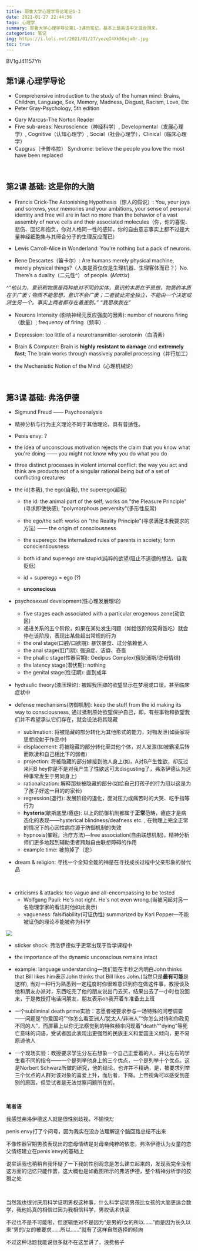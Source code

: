 ```yaml
---
title: 耶鲁大学心理学导论笔记1-3
date: 2021-01-27 22:44:56
tags: 心理学
summary: 耶鲁大学心理学导论第1-3课的笔记，基本上是英语中文混合胡来。
categories: 笔记
img: https://i.loli.net/2021/01/27/yozqI4Xk5Gxja8r.jpg
toc: true
---
```


BV1gJ41157Yh

## 第1课 心理学导论

* Comprehensive introduction to the study of the human mind: Brains, Children, Language, Sex, Memory, Madness, Disgust, Racism, Love, Etc
* Peter Gray-Psychology, 5th edition

<!-- more -->

* Gary Marcus-The Norton Reader
* Five sub-areas: Neuroscience（神经科学）, Developmental（发展心理学）, Cognitive（认知心理学）, Social（社会心理学），Clinical（临床心理学）
* Capgras（卡普格拉） Syndrome: believe the people you love the most have been replaced

<br/>

## 第2课 基础: 这是你的大脑

* Francis Crick-The Astonishing Hypothesis（惊人的假说）: You, your joys and sorrows, your memories and your ambitions, your sense of personal identity and free will are in fact no more than the behavior of a vast assembly of nerve cells and their associated molecules（你，你的喜悦、悲伤、回忆和抱负，你对人格同一性的感知，你的自由意志事实上都不过是大量神经细胞集与其缔合分子的生理反应而已）

* Lewis Carroll-Alice in Wonderland: You’re nothing but a pack of neurons.

* Rene Descartes（笛卡尔）: Are humans merely physical machine, merely physical things?（人类是否仅仅是生理机器、生理客体而已？）No. There’s a duality（二元性^） of people. (*Matrix*)

*^“他认为，意识和物质是两种绝对不同的实体，意识的本质在于思想，物质的本质在于广袤；物质不能思想，意识不会广袤；二者彼此完全独立，不能由一个决定或派生另一个。事实上两者都存在着差别。”
“我思故我在”*

* Neurons Intensity (影响神经元反应强度的因素): number of neurons firing（数量）; frequency of firing（频率）.

* Depression: too little of a neurotransmitter-serotonin（血清素）
* Brain & Computer: Brain is **highly resistant to damage** and **extremely fast**; The brain works through massively parallel processing（并行加工）
* the Mechanistic Notion of the Mind（心理机械论）

<br/>

## 第3课 基础: 弗洛伊德

* Sigmund Freud —— Psychoanalysis

* 精神分析与行为主义理论不同于其他理论，具有普适性。

* Penis envy: ?

* the idea of unconscious motivation rejects the claim that you know what you're doing —— you might not know why you do what you do

* three distinct processes in violent internal conflict: the way you act and think are products not of a singular rational being but of a set of conflicting creatures

* the id(本我), the ego(自我),  the superego(超我)

  * the id: the animal part of the self; works on "the Pleasure Principle"(寻求即使快感); "polymorphous perversity"(多形性反常)
  * the ego/the self: works on "the Reality Principle"(寻求满足本我要求的方法) —— the origin of consciousness
  * the superego: the internalized rules of parents in scoiety; form conscientiousness

  * both id and superego are stupid(纯粹的欲望/阻止不道德的想法、自我贬低)
  * id + superego = ego (?)
  * **unconscious**

* psychosexual development(性心理发展理论)

  * five stages each associated with a particular erogenous zone(动欲区)
  *  递进关系的五个阶段，如果在某处发生问题（如恰饭阶段莫得饭吃）就会停在该阶段，表现出某些超出常规的行为
  * the oral stage(口腔/口欲期): 暴饮暴食、过分依赖他人
  * the anal stage(肛门期): 强迫症、洁癖、吝啬
  * the phallic stage(性器官期): Oedipus Complex(俄狄浦斯/恋母情结) 
  * the latency stage(潜伏期): nothing
  * the genital stage(性征期): 直到成年

* hydraulic theory(液压理论): 被超我压抑的欲望显示在梦境或口误，甚至临床症状中
* defense mechanisms(防御机制): keep the stuff from the id making its way to consciousness, 通过抵制原始欲望保护自己，即，有些事物和欲望我们并不希望承认它们存在，就会设法将其隐藏
  * sublimation: 将被隐藏的部分转化为其他形式的能力，对物发泄(如画家将思想投射于作品中)
  * displacement: 将被隐藏的部分转化至其他个体，对人发泄(如被霸凌后转而欺凌和自己相比下的弱者)
  * projection: 将被隐藏的部分嫁接到他人身上(如，A对B产生性欲，却反过来问B hey你是不是对我产生了性欲这可太disgusting了，弗洛伊德认为这种事常发生于男同身上)
  * rationalization: 解释那些被隐藏的部分(如给自己打孩子的行为冠以这是为了孩子好这一目的的家长)
  * regression(退行): 发展阶段的退化，面对压力或痛苦时的大哭、吃手指等行为
  * **hysteria**(歇斯底里/癔症): 以上的防御机制都属于**正常**范畴，癔症才是病态化的表现——hysterical blindness/deafness etc. , 在物理上完全正常的情况下的心因性病症源于防御机制的失效
  * hypnosis(催眠，治疗方法)—free association(自由联想机制)，精神分析师们更多地起到辅助患者跨越自由联想障碍的作用
  * example time: 被剪掉了（悲）
* dream & religion: 寻找一个全知全能的神是在寻找成长过程中父亲形象的替代品

<br/>

* criticisms & attacks: too vague and all-encompassing to be tested
  * Wolfgang Pauli: He's not right. He's not even wrong.(当被问起对另一名物理学家的看法时他如此表示)
  * vagueness: falsifiability(可证伪性) summarized by Karl Popper—不能被证伪的理论不能被称为科学

![](https://i.loli.net/2021/01/27/pjwFAZaGuzmTQy1.jpg)

* sticker shock: 弗洛伊德似乎更常出现于哲学课程中
* the importance of the dynamic unconscious remains intact
* example: language understanding—我们能在半秒之内明白John thinks that Bill likes him表示John thinks that Bill likes John.(当然只是**最有可能**是这样), 当对一种行为熟悉到一定程度时你很难意识到你在做这件事，教授谈及他和朋友办派对，东西吃完了他的朋友说出门去买，结果出去了一小时也没回来，于是教授打电话问朋友，朋友表示oh我开着车准备去上班

* 一个subliminal death prime实验：志愿者被要求参与一场特殊的问卷调查——问题是“你爱国吗”“你怎么看亚洲人/犹太人/非洲人”“你怎么对待和你政见不同的人”，而屏幕上以你无法察觉到的特殊频率闪现着"death""dying"等死亡意味的词语，受试者因此表现出更强烈的民族主义和爱国主义倾向，更不易原谅他人

* 一个现场实验：教授要求学生分左右想象一个自己正爱着的人，并让左右的学生看不同的指令——一个是列举他身上的三个优点，一个是列举十个优点。这是Norbert Schwarz所做的研究，他的结论，也许并不精确，是，被要求列举三个优点的人群对该对象的喜爱上升，而后者，下降。上帝视角可以感受到差别的原因，但受试者是无法觉察问题所在的。

<br/>

**笔者语**

我感觉弗洛伊德这人就是很性别歧视，不愉快だ

penis envy打了个问号，因为我实在没办法理解这个脑回路总结不出来

不像性器官期男孩表现出的恋母情结是对母亲纯粹的依恋，弗洛伊德认为女童的恋父情结建立在penis envy的基础上

说实话我也稍稍自我怀疑了一下我的性别观念是怎么建立起来的，发现我完全没有这方面的记忆只能作罢，这大概也是如截图所示的弗洛伊德，整个精神分析学的狡猾之处

<br/>

当然我也很讨厌用科学证明男权这种事，什么科学证明男孩比女孩的大脑更适合数学，我他妈真的相信过因为我相信科学，男权话术快滚

不过也不是不可能啦，但逻辑绝对不是因为“是男的/女的所以……”而是因为长久以来“男的/女的被要求……所以……”就有了这样自然选择的倾向

不过这种话题我能说很多就不在这里讲了，浪费格子

<br/>

